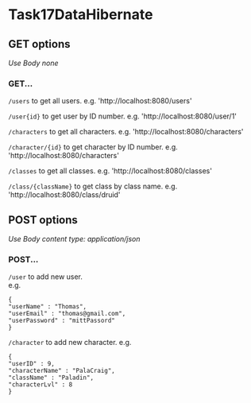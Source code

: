# Task17DataHibernate

## GET options
*Use Body none*

### GET...    
`/users` to get all users.
e.g. 'http://localhost:8080/users'

`/user{id}` to get user by ID number.
e.g. 'http://localhost:8080/user/1'

`/characters` to get all characters.
e.g. 'http://localhost:8080/characters'

`/character/{id}` to get character by ID number.
e.g. 'http://localhost:8080/characters'

`/classes` to get all classes.
e.g. 'http://localhost:8080/classes'

`/class/{className}` to get class by class name.
e.g. 'http://localhost:8080/class/druid'


## POST options
*Use Body content type: application/json*

### POST...
`/user` to add new user.    
e.g.    
```
{
"userName" : "Thomas",
"userEmail" : "thomas@gmail.com",
"userPassword" : "mittPassord"
}
```

`/character` to add new character.
e.g.
```
{
"userID" : 9,
"characterName" : "PalaCraig",
"className" : "Paladin",
"characterLvl" : 8
}
```
